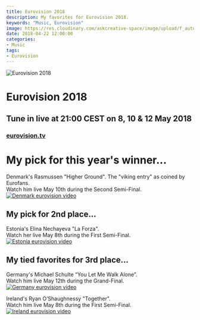```yaml
---
title: Eurovision 2018
description: My favorites for Eurovision 2018.
keywords: "Music, Eurovision"
image: https://res.cloudinary.com/askcreative-space/image/upload/f_auto,q_auto/v1525380912/Optimized-eurovis2018_kve2z8.jpg
date: 2018-04-22 12:00:00
categories:
- Music
tags:
- Eurovision
---
```

![Eurovision 2018](https://res.cloudinary.com/askcreative-space/image/upload/f_auto,q_auto/v1524386303/Optimized-eurovision2018_fghtww.jpg)
# Eurovision 2018

## Tune in live at 21:00 CEST on 8, 10 & 12 May 2018
### [eurovision.tv](https://eurovision.tv/)

# My pick for this year's winner...
Denmark's Rasmussen "Higher Ground". The "viking entry" as coined by Eurofans.  
Watch him live May 10th during the Second Semi-Final.   
[![Denmark eurovision video](http://img.youtube.com/vi/XmboaW4N56A/0.jpg)](http://www.youtube.com/watch?v=XmboaW4N56A "Denmark")  

## My pick for 2nd place...
Estonia's Elina Nechayeva "La Forza".  
Watch her live May 8th during the First Semi-Final.  
[![Estonia eurovision video](http://img.youtube.com/vi/76KOUIfDry8/0.jpg)](http://www.youtube.com/watch?v=76KOUIfDry8 "Estonia")  

## My tied favorites for 3rd place...  
Germany's Michael Schulte “You Let Me Walk Alone”.  
Watch him live May 12th during the Grand-Final.  
[![Germany eurovision video](http://img.youtube.com/vi/GxP3WlahA_g/0.jpg)](http://www.youtube.com/watch?v=GxP3WlahA_g "Germany")  

Ireland's Ryan O’Shaughnessy "Together".  
Watch him live May 8th during the First Semi-Final.  
[![Ireland eurovision video](http://img.youtube.com/vi/lod7tMM-LCM/0.jpg)](http://www.youtube.com/watch?v=lod7tMM-LCM "Ireland")